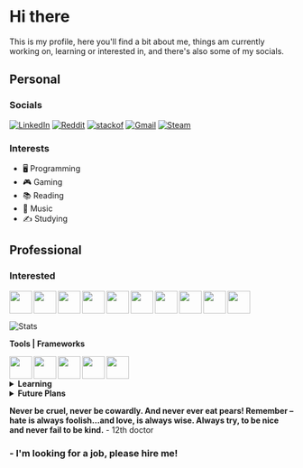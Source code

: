 # Hi there

This is my profile, here you'll find a bit about me, things am currently working on, learning or interested in, and there's also some of my socials.

## Personal

### Socials
[![LinkedIn](https://img.shields.io/badge/LinkedIn-0077B5?style=for-the-badge&logo=linkedin&logoColor=white)](https://www.linkedin.com/in/frederico-esch-pereira-525424226/)
[![Reddit](https://img.shields.io/badge/Reddit-FF4500?style=for-the-badge&logo=reddit&logoColor=white)](https://www.reddit.com/user/GamerEsch)
[![stackof](https://img.shields.io/badge/Stack_Overflow-FE7A16?style=for-the-badge&logo=stack-overflow&logoColor=white)](https://stackoverflow.com/users/12002056/fred-esch)
[![Gmail](https://img.shields.io/badge/Gmail-D14836?style=for-the-badge&logo=gmail&logoColor=white)](mailto:fredeschpe@gmail.com)
[![Steam](https://img.shields.io/badge/Steam-000000?style=for-the-badge&logo=steam&logoColor=white)](https://steamcommunity.com/profiles/76561198165285645/)
### Interests
- 🖥️ Programming
- 🎮 Gaming
- 📚 Reading
- 🎵 Music
- ✍️ Studying

## Professional

### Interested

<img width="40px" align="left" src="https://cdn.jsdelivr.net/gh/devicons/devicon/icons/bash/bash-original.svg" />
<img width="40px" align="left" src="https://cdn.jsdelivr.net/gh/devicons/devicon/icons/c/c-original.svg" />
<img width="40px" align="left" src="https://cdn.jsdelivr.net/gh/devicons/devicon/icons/cplusplus/cplusplus-original.svg" />
<img width="40px" align="left" src="https://cdn.jsdelivr.net/gh/devicons/devicon/icons/csharp/csharp-original.svg" />
<img width="40px" align="left" src="https://cdn.jsdelivr.net/gh/devicons/devicon/icons/arduino/arduino-original-wordmark.svg" />
<img width="40px" align="left" src="https://cdn.jsdelivr.net/gh/devicons/devicon/icons/java/java-original-wordmark.svg" />
<img width="40px" align="left" src="https://cdn.jsdelivr.net/gh/devicons/devicon/icons/kotlin/kotlin-original.svg" />
<img width="40px" align="left" src="https://cdn.jsdelivr.net/gh/devicons/devicon/icons/android/android-original-wordmark.svg" />
<img width="40px" align="left" src="https://cdn.jsdelivr.net/gh/devicons/devicon/icons/javascript/javascript-original.svg" />
<img width="40px" src="https://cdn.jsdelivr.net/gh/devicons/devicon/icons/python/python-original.svg" />

![Stats](https://github-readme-stats.vercel.app/api/top-langs/?username=Frederico-Esch&theme=tokyonight&hide=Html)

<b>Tools | Frameworks</b>

<img width="40px" align="left" src="https://cdn.jsdelivr.net/gh/devicons/devicon/icons/jupyter/jupyter-original-wordmark.svg" />
<img width="40px" align="left" src="https://cdn.jsdelivr.net/gh/devicons/devicon/icons/numpy/numpy-original.svg" />
<img width="40px" align="left" src="https://cdn.jsdelivr.net/gh/devicons/devicon/icons/git/git-original.svg" />
<img width="40px" align="left" src="https://cdn.jsdelivr.net/gh/devicons/devicon/icons/vim/vim-original.svg" />
<img width="40px" src="https://cdn.jsdelivr.net/gh/devicons/devicon/icons/vscode/vscode-original.svg" />

<details>
  <summary><b>Learning</b></summary>
  </br>
  <img width="40px" align="left" src="https://cdn.jsdelivr.net/gh/devicons/devicon/icons/rust/rust-plain.svg" />
  <img width="40px" align="left" src="https://cdn.jsdelivr.net/gh/devicons/devicon/icons/haskell/haskell-original.svg" />
  <img width="40px" align="left" src="https://cdn.jsdelivr.net/gh/devicons/devicon/icons/dart/dart-original.svg" />
  <img width="40px" align="left" src="https://cdn.jsdelivr.net/gh/devicons/devicon/icons/flutter/flutter-original.svg" />
  <img width="40px" align="left" src="https://cdn.jsdelivr.net/gh/devicons/devicon/icons/dotnetcore/dotnetcore-original.svg" />
  <img width="40px" align="left" src="https://cdn.jsdelivr.net/gh/devicons/devicon/icons/julia/julia-original.svg" />
  <img width="40px" src="https://cdn.jsdelivr.net/gh/devicons/devicon/icons/nodejs/nodejs-original.svg" />
</details>

<details>
  <summary><b>Future Plans</b></summary>
  </br>
  <img width="40px" align="left" src="https://cdn.jsdelivr.net/gh/devicons/devicon/icons/nextjs/nextjs-original.svg" />
  <img width="40px" align="left" src="https://cdn.jsdelivr.net/gh/devicons/devicon/icons/react/react-original.svg" />
  <img width="40px" align="left" src="https://cdn.jsdelivr.net/gh/devicons/devicon/icons/typescript/typescript-original.svg" />
  <img width="40px" align="left" src="https://cdn.jsdelivr.net/gh/devicons/devicon/icons/clojure/clojure-original.svg" />
  <img width="40px" align="left" src="https://cdn.jsdelivr.net/gh/devicons/devicon/icons/go/go-original-wordmark.svg" />
  <img width="40px" align="left" src="https://cdn.jsdelivr.net/gh/devicons/devicon/icons/lua/lua-original-wordmark.svg" />
  <img width="40px" align="left" src="https://cdn.jsdelivr.net/gh/devicons/devicon/icons/qt/qt-original.svg" />
  <img width="40px" src="https://cdn.jsdelivr.net/gh/devicons/devicon/icons/vuejs/vuejs-original.svg" />
</details>


**Never be cruel, never be cowardly. And never ever eat pears! Remember – hate is always foolish…and love, is always wise. Always try, to be nice and never fail to be kind.** - 12th doctor
  
### - I'm looking for a job, please hire me!
